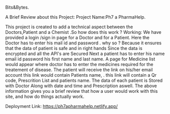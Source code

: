 Bits&Bytes.

 A Brief Review about this Project:
Project Name:Ph7 a PharmaHelp.

This project is created to add a technical aspect between the Doctors,Patient
and a Chemist .So how does this work ?
Working:
We have provided a login /sign in page for a Doctor  and for a Patient.
 Here the Doctor has to enter his mail id and password . why so ?
Because it ensures that the data of patient is safe and in right hands 
Since the data is encrypted and all the API's are Secured
 Next a patient has to enter his name email id password his first name and last name. 
A page for Medicine list would appear where doctor has to enter the medicines required for the 
treatement of disease. 
The patient will receive the link on his/her email account this link would contain Patients name, .
this link will contain a Qr code, Prescrition List and patients name. 
The data of each patient is Stored with Doctor Along with date and time and Prescription aswell.
The above information gives you a brief review that how a user would work with this site, and how do things actually work.

Deployment Link: <a href="https://ph7apharmahelp.netlify.app/">https://ph7apharmahelp.netlify.app/</a>
